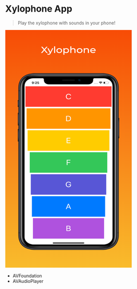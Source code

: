 # Xylophone App
> Play the xylophone with sounds in your phone!

<img src="images/xylophone.png" width="400" height="750">

* AVFoundation
* AVAudioPlayer
